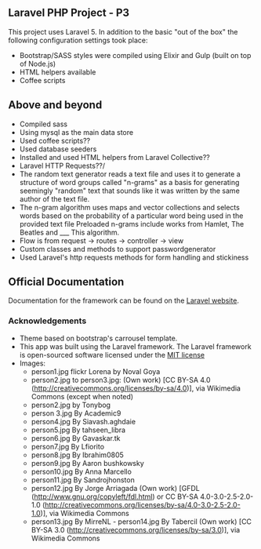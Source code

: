 ## Laravel PHP Project - P3

This project uses Laravel 5. In addition to the basic "out of the box" the following configuration
settings took place:  
- Bootstrap/SASS styles were compiled using Elixir and Gulp (built on top of Node.js)
- HTML helpers available
- Coffee scripts


## Above and beyond
- Compiled sass
- Using  mysql as the main data store
- Used coffee scripts??
- Used database seeders
- Installed and used HTML helpers from Laravel Collective??
- Laravel HTTP Requests??/
- The random text generator reads a text file and uses it to generate a structure of word groups called "n-grams" as a basis for generating seemingly "random" text that sounds like it was written by the same author of the text file.  
- The n-gram algorithm
uses maps and vector collections and selects words based on the probability of a particular word being used in the provided text file
Preloaded n-grams include works from Hamlet, The Beatles and ___ This algorithm.  
- Flow is from request -> routes -> controller -> view
- Custom classes and methods to support passwordgenerator
- Used Laravel's http requests methods for form handling and stickiness



## Official Documentation

Documentation for the framework can be found on the [Laravel website](http://laravel.com/docs).



### Acknowledgements
- Theme based on bootstrap's carrousel template.
- This app was built using the Laravel framework. The Laravel framework is open-sourced software licensed under the [MIT license](http://opensource.org/licenses/MIT)
- Images:
  - person1.jpg flickr Lorena by Noval Goya
  - person2.jpg to person3.jpg: (Own work) [CC BY-SA 4.0 (http://creativecommons.org/licenses/by-sa/4.0)], via Wikimedia Commons (except when noted)
  - person2.jpg by Tonybog  
  - person 3.jpg By Academic9
  - person4.jpg By Siavash.aghdaie
  - person5.jpg By tahseen_libra
  - person6.jpg By Gavaskar.tk
  - person7.jpg By Lfiorito
  - person8.jpg By Ibrahim0805
  - person9.jpg By Aaron bushkowsky
  - person10.jpg By Anna Marcello
  - person11.jpg By Sandrojhonston 
  - person12.jpg By Jorge Arriagada (Own work) [GFDL (http://www.gnu.org/copyleft/fdl.html) or CC BY-SA 4.0-3.0-2.5-2.0-1.0 (http://creativecommons.org/licenses/by-sa/4.0-3.0-2.5-2.0-1.0)], via Wikimedia Commons
  - person13.jpg By MirreNL  - person14.jpg By Tabercil (Own work) [CC BY-SA 3.0 (http://creativecommons.org/licenses/by-sa/3.0)], via Wikimedia Commons
